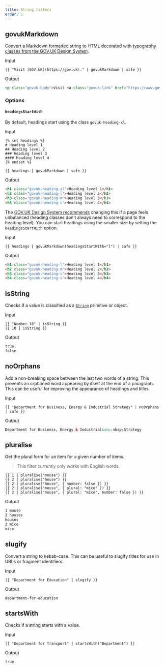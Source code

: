 ```yaml
---
title: String filters
order: 5
---
```


## govukMarkdown

Convert a Markdown formatted string to HTML decorated with [typography classes from the GOV.UK Design System](https://design-system.service.gov.uk/styles/typography/).

Input

```njk
{{ "Visit [GOV.UK](https://gov.uk)." | govukMarkdown | safe }}
```

Output

```html
<p class="govuk-body">Visit <a class="govuk-link" href="https://www.gov.uk">GOV.UK</a>.</p>
```

### Options

#### `headingsStartWith`

By default, headings start using the class `govuk-heading-xl`.

Input

```njk
{% set headings %}
# Heading level 1
## Heading level 2
### Heading level 3
#### Heading level 4
{% endset %}

{{ headings | govukMarkdown | safe }}
```

Output

```html
<h1 class="govuk-heading-xl">Heading level 1</h1>
<h2 class="govuk-heading-l">Heading level 2</h2>
<h3 class="govuk-heading-m">Heading level 3</h3>
<h4 class="govuk-heading-s">Heading level 4</h4>
```

The [GOV.UK Design System recommends](https://design-system.service.gov.uk/styles/typography/#headings) changing this if a page feels unbalanced (heading classes don’t always need to correspond to the heading level). You can start headings using the smaller size by setting the `headingsStartWith` option.

Input

```njk
{{ headings | govukMarkdown(headingsStartWith="l") | safe }}
```

Output

```html
<h1 class="govuk-heading-l">Heading level 1</h1>
<h2 class="govuk-heading-m">Heading level 2</h2>
<h3 class="govuk-heading-s">Heading level 3</h3>
<h4 class="govuk-heading-s">Heading level 4</h4>
```

## isString

Checks if a value is classified as a [`String`](https://developer.mozilla.org/en-US/docs/Web/JavaScript/Reference/Global_Objects/String) primitive or object.

Input

```njk
{{ "Number 10" | isString }}
{{ 10 | isString }}
```

Output

```html
true
false
```

## noOrphans

Add a non-breaking space between the last two words of a string. This prevents an orphaned word appearing by itself at the end of a paragraph. This can be useful for improving the appearance of headings and titles.

Input

```njk
{{ "Department for Business, Energy & Industrial Strategy" | noOrphans | safe }}
```

Output

```html
Department for Business, Energy & Industrial&amp;nbsp;Strategy
```

## pluralise

Get the plural form for an item for a given number of items.

> This filter currently only works with English words.

```njk
{{ 1 | pluralise("mouse") }}
{{ 2 | pluralise("house") }}
{{ 2 | pluralise("house", { number: false }) }}
{{ 2 | pluralise("mouse", { plural: "mice" }) }}
{{ 2 | pluralise("mouse", { plural: "mice", number: false }) }}
```

Output

```html
1 mouse
2 houses
houses
2 mice
mice
```

## slugify

Convert a string to kebab-case. This can be useful to slugify titles for use in URLs or fragment identifiers.

Input

```njk
{{ "Department for Education" | slugify }}
```

Output

```html
department-for-education
```

## startsWith

Checks if a string starts with a value.

Input

```njk
{{ "Department for Transport" | startsWith("Department") }}
```

Output

```html
true
```
